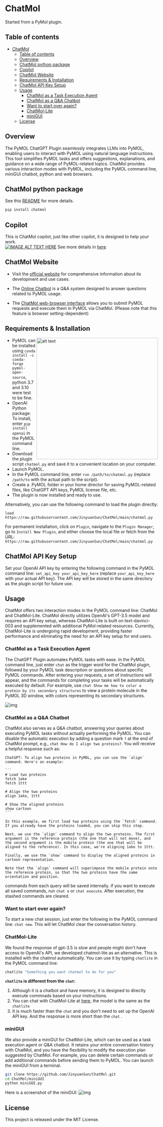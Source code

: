 # ChatMol
Started from a PyMol plugin.

## Table of contents
- [ChatMol](#chatmol)
  - [Table of contents](#table-of-contents)
  - [Overview](#overview)
  - [ChatMol python package](#chatmol-python-package)
  - [Copilot](#copilot)
  - [ChatMol Website](#chatmol-website)
  - [Requirements \& Installation](#requirements--installation)
  - [ChatMol API Key Setup](#chatmol-api-key-setup)
  - [Usage](#usage)
    - [ChatMol as a Task Execution Agent](#chatmol-as-a-task-execution-agent)
    - [ChatMol as a Q\&A Chatbot](#chatmol-as-a-qa-chatbot)
    - [Want to start over again?](#want-to-start-over-again)
    - [ChatMol-Lite](#chatmol-lite)
    - [miniGUI](#minigui)
  - [License](#license)

## Overview
The PyMOL ChatGPT Plugin seamlessly integrates LLMs into PyMOL, enabling users to interact with PyMOL using natural language instructions. This tool simplifies PyMOL tasks and offers suggestions, explanations, and guidance on a wide range of PyMOL-related topics. ChatMol provides various interaction modes with PyMOL, including the PyMOL command line, miniGUI chatbot, python and web browsers.

## ChatMol python package

See this [README](./chatmol_pkg/README.md) for more details.

```bash
pip install chatmol
```

## Copilot
This is ChatMol copilot, just like other copilot, it is designed to help your work.  
[![IMAGE ALT TEXT HERE](https://img.youtube.com/vi/9uMFZMQqTf8/0.jpg)](https://www.youtube.com/watch?v=9uMFZMQqTf8)
See more details in [here](./copilot_public/README.md)

## ChatMol Website

- Visit the [official website](https://chatmol.org) for comprehensive information about its development and use cases.

- The [Online Chatbot](https://chatmol.org/qa/) is a Q&A system designed to answer questions related to PyMOL usage.

- The [ChatMol web-browser interface](http://xp.chatmol.org/chatmol.html) allows you to submit PyMOL requests and execute them in PyMOL via ChatMol. (Please note that this feature is browser setting-dependent)

## Requirements & Installation
<img src="./assets/install.png" alt="alt text" width="400px" align="right"/>

- PyMOL can be installed using `conda install -c conda-forge pymol-open-source`, python 3.7 and 3.10 were test to be fine.
- OpenAI Python package: To install, enter `pip install openai` in the PyMOL command line.
- Download the plugin script `chatmol.py` and save it to a convenient location on your computer.
- Launch PyMOL.
- In the PyMOL command line, enter `run /path/to/chatmol.py` (replace `/path/to` with the actual path to the script).
- Create a .PyMOL folder in your home director for saving PyMOL-related files, like ChatGPT API keys, PyMOL license file, etc.
- The plugin is now installed and ready to use.

Alternatively, you can use the following command to load the plugin directly:

```
load https://raw.githubusercontent.com/JinyuanSun/ChatMol/main/chatmol.py
```

For permanent installation, click on `Plugin`, navigate to the `Plugin Manager`, go to `Install New Plugin`, and either choose the local file or fetch from the URL: `https://raw.githubusercontent.com/JinyuanSun/ChatMol/main/chatmol.py`

## ChatMol API Key Setup

Set your OpenAI API key by entering the following command in the PyMOL command line: `set_api_key your_api_key_here` (replace `your_api_key_here` with your actual API key). The API key will be stored in the same directory as the plugin script for future use.

## Usage

ChatMol offers two interaction modes in the PyMOL command line: ChatMol and ChatMol-Lite. ChatMol directly utilizes OpenAI's GPT-3.5 model and requires an API key setup, whereas ChatMol-Lite is built on text-davinci-003 and supplemented with additional PyMol-related resources. Currently, ChatMol-Lite is undergoing rapid development, providing faster performance and eliminating the need for an API key setup for end users.

### ChatMol as a Task Execution Agent

The ChatGPT Plugin automates PyMOL tasks with ease. In the PyMOL command line, just enter `chat` as the trigger word for the ChatMol plugin, followed by your PyMOL task description or questions about specific PyMOL commands. After entering your requests, a set of instructions will appear, and the commands for completing your tasks will be automatically executed by default. For example, use `chat Show me how to color a protein by its secondary structures` to view a protein molecule in the PyMOL 3D window, with colors representing its secondary structures.

![img](./assets/img_ss.png)

### ChatMol as a Q&A Chatbot

ChatMol also serves as a Q&A chatbot, answering your queries about executing PyMOL tasks without actually performing the PyMOL. 
You can disable the automatic execution by adding a question mark `?` at the end of ChatMol prompt, e.g., `chat How do I align two proteins?`. You will receive a helpful response such as:
   
````
ChatGPT: To align two proteins in PyMOL, you can use the `align` command. Here's an example:

```
# Load two proteins
fetch 1ake
fetch 1ttt

# Align the two proteins
align 1ake, 1ttt

# Show the aligned proteins
show cartoon
```

In this example, we first load two proteins using the `fetch` command. If you already have the proteins loaded, you can skip this step.

Next, we use the `align` command to align the two proteins. The first argument is the reference protein (the one that will not move), and the second argument is the mobile protein (the one that will be aligned to the reference). In this case, we're aligning 1ake to 1ttt.

Finally, we use the `show` command to display the aligned proteins in cartoon representation.

Note that the `align` command will superimpose the mobile protein onto the reference protein, so that the two proteins have the same orientation and position.

````
  commands from each query will be saved internally. if you want to execute all saved commands, run `chat e` or `chat execute`. After execution, the stashed commands are cleared.

### Want to start over again?
To start a new chat session, just enter the following in the PyMOL command line: `chat new`. This will let ChatMol clear the conversation history.

### ChatMol-Lite
We found the response of gpt-3.5 is slow and people might don't have access to OpenAI's API, we developed chatmol-lite as an alternative. This is installed with the chatmol automatically. You can use it by typing `chatlite` in the PyMOL command line:
```bash
chatlite "Something you want chatmol to do for you"
```
**`chatlite` is different from the `chat`:**
1. Although it is a chatbot and have memory, it is designed to directly execute commnads based on your instructions. 
2. You can chat with ChatMol-Lite at [here](https://chatmol.org/qa/), the model is the same as the `chatlite`
3. It is much faster than the `chat` and you don't need to set up the OpenAI API key. And the response is more short than the `chat` .

### miniGUI
We also provide a miniGUI for ChatMol-Lite, which can be used as a task execution agent or Q&A chatbot. It retains your entire conversation history with ChatMol, and you have the flexibility to modify the execution plan suggested by ChatMol. For example, you can delete certain commands or add additional commands before sending them to PyMOL. You can launch the miniGUI from a terminal.

```bash
git clone https://github.com/JinyuanSun/ChatMol.git
cd ChatMol/miniGUI
python miniGUI.py
```
Here is a screenshot of the miniGUI:
![img](./assets/chatmol_lite.png)


## License
This project is released under the MIT License.
